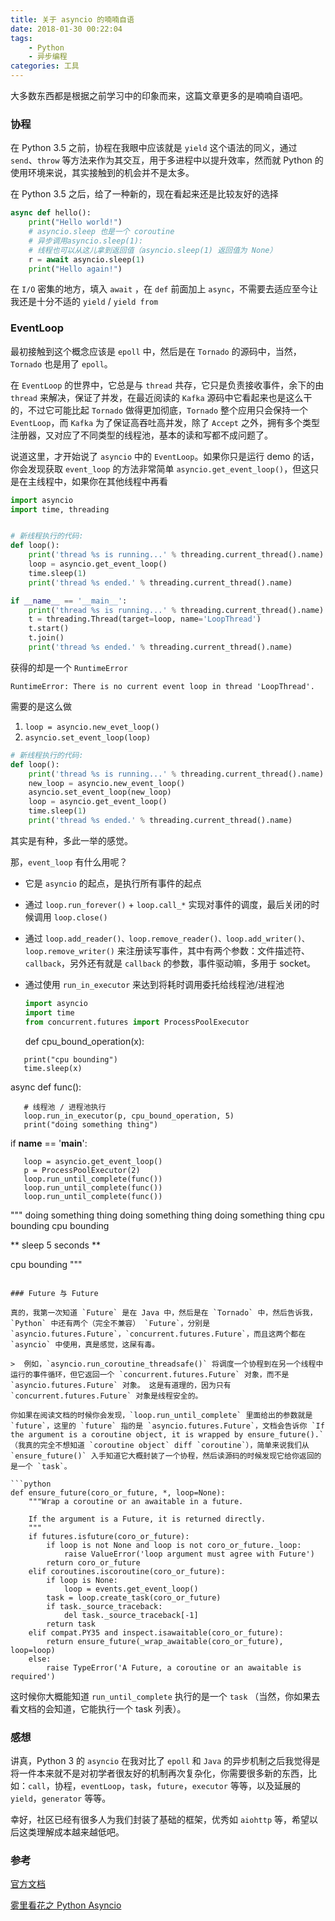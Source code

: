 ```yaml
---
title: 关于 asyncio 的喃喃自语
date: 2018-01-30 00:22:04
tags:
    - Python
    - 异步编程
categories: 工具
---
```


大多数东西都是根据之前学习中的印象而来，这篇文章更多的是喃喃自语吧。

### 协程

在 Python 3.5 之前，协程在我眼中应该就是 `yield` 这个语法的同义，通过 `send`、`throw` 等方法来作为其交互，用于多进程中以提升效率，然而就 Python 的使用环境来说，其实接触到的机会并不是太多。

在 Python 3.5 之后，给了一种新的，现在看起来还是比较友好的选择

```python
async def hello():
    print("Hello world!")
    # asyncio.sleep 也是一个 coroutine
    # 异步调用asyncio.sleep(1):
    # 线程也可以从这儿拿到返回值（asyncio.sleep(1) 返回值为 None）
    r = await asyncio.sleep(1)
    print("Hello again!")
```

在 `I/O` 密集的地方，填入 `await` ，在 `def` 前面加上 `async`，不需要去适应至今让我还是十分不适的 `yield` / `yield from` 

<!-- more -->

### EventLoop

最初接触到这个概念应该是 `epoll` 中，然后是在 `Tornado` 的源码中，当然，`Tornado` 也是用了 `epoll`。

在 `EventLoop` 的世界中，它总是与 `thread` 共存，它只是负责接收事件，余下的由 `thread` 来解决，保证了并发，在最近阅读的 `Kafka` 源码中它看起来也是这么干的，不过它可能比起 `Tornado` 做得更加彻底，`Tornado` 整个应用只会保持一个 `EventLoop`，而 `Kafka` 为了保证高吞吐高并发，除了 `Accept` 之外，拥有多个类型注册器，又对应了不同类型的线程池，基本的读和写都不成问题了。

说道这里，才开始说了 `asyncio` 中的 `EventLoop`。如果你只是运行 demo 的话，你会发现获取 `event_loop` 的方法非常简单 `asyncio.get_event_loop()`，但这只是在主线程中，如果你在其他线程中再看

```python
import asyncio
import time, threading


# 新线程执行的代码:
def loop():
    print('thread %s is running...' % threading.current_thread().name)
    loop = asyncio.get_event_loop()
    time.sleep(1)
    print('thread %s ended.' % threading.current_thread().name)

if __name__ == '__main__':
    print('thread %s is running...' % threading.current_thread().name)
    t = threading.Thread(target=loop, name='LoopThread')
    t.start()
    t.join()
    print('thread %s ended.' % threading.current_thread().name)
```

获得的却是一个 `RuntimeError`

```
RuntimeError: There is no current event loop in thread 'LoopThread'.
```

需要的是这么做

1. `loop = asyncio.new_evet_loop()`
2. `asyncio.set_event_loop(loop)`

```python
# 新线程执行的代码:
def loop():
    print('thread %s is running...' % threading.current_thread().name)
    new_loop = asyncio.new_event_loop()
    asyncio.set_event_loop(new_loop)
    loop = asyncio.get_event_loop()
    time.sleep(1)
    print('thread %s ended.' % threading.current_thread().name)
```

其实是有种，多此一举的感觉。

那，`event_loop` 有什么用呢？

-  它是 `asyncio` 的起点，是执行所有事件的起点

-  通过 `loop.run_forever()` + `loop.call_*` 实现对事件的调度，最后关闭的时候调用 `loop.close()`

-  通过 `loop.add_reader()、loop.remove_reader()、loop.add_writer()、loop.remove_writer()` 来注册读写事件，其中有两个参数：文件描述符、`callback`，另外还有就是 `callback` 的参数，事件驱动嘛，多用于 socket。

-  通过使用 `run_in_executor` 来达到将耗时调用委托给线程池/进程池

   ```python
   import asyncio
   import time
   from concurrent.futures import ProcessPoolExecutor
   ```

   def cpu_bound_operation(x):

```
   print("cpu bounding")
   time.sleep(x)
```

   async def func():

```
   # 线程池 / 进程池执行
   loop.run_in_executor(p, cpu_bound_operation, 5)
   print("doing something thing")
```

   if __name__ == '__main__':

```
   loop = asyncio.get_event_loop()
   p = ProcessPoolExecutor(2)
   loop.run_until_complete(func())
   loop.run_until_complete(func())
   loop.run_until_complete(func())
```

   """
   doing something thing
   doing something thing
   doing something thing
   cpu bounding
   cpu bounding

   ** sleep 5 seconds **

   cpu bounding
   """

```

### Future 与 Future

真的，我第一次知道 `Future` 是在 Java 中，然后是在 `Tornado` 中，然后告诉我，`Python` 中还有两个（完全不兼容） `Future`，分别是 `asyncio.futures.Future`，`concurrent.futures.Future`，而且这两个都在 `asyncio` 中使用，真是感觉，这屎有毒。

>  例如，`asyncio.run_coroutine_threadsafe()` 将调度一个协程到在另一个线程中运行的事件循环，但它返回一个 `concurrent.futures.Future` 对象，而不是 `asyncio.futures.Future` 对象。 这是有道理的，因为只有 `concurrent.futures.Future` 对象是线程安全的。

你如果在阅读文档的时候你会发现，`loop.run_until_complete` 里面给出的参数就是 `future`，这里的 `future` 指的是 `asyncio.futures.Future`，文档会告诉你 `If the argument is a coroutine object, it is wrapped by ensure_future().` （我真的完全不想知道 `coroutine object` diff `coroutine`），简单来说我们从 `ensure_future()` 入手知道它大概封装了一个协程，然后读源码的时候发现它给你返回的是一个 `task`。

```python
def ensure_future(coro_or_future, *, loop=None):
    """Wrap a coroutine or an awaitable in a future.

    If the argument is a Future, it is returned directly.
    """
    if futures.isfuture(coro_or_future):
        if loop is not None and loop is not coro_or_future._loop:
            raise ValueError('loop argument must agree with Future')
        return coro_or_future
    elif coroutines.iscoroutine(coro_or_future):
        if loop is None:
            loop = events.get_event_loop()
        task = loop.create_task(coro_or_future)
        if task._source_traceback:
            del task._source_traceback[-1]
        return task
    elif compat.PY35 and inspect.isawaitable(coro_or_future):
        return ensure_future(_wrap_awaitable(coro_or_future), loop=loop)
    else:
        raise TypeError('A Future, a coroutine or an awaitable is required')
```

这时候你大概能知道 `run_until_complete` 执行的是一个 `task` （当然，你如果去看文档的会知道，它能执行一个 task 列表）。

### 感想

讲真，Python 3 的 `asyncio` 在我对比了 `epoll` 和 `Java` 的异步机制之后我觉得是将一件本来就不是对初学者很友好的机制再次复杂化，你需要很多新的东西，比如：`call`，协程，`eventLoop`，`task`，`future`，`executor` 等等，以及延展的 `yield`，`generator` 等等。

幸好，社区已经有很多人为我们封装了基础的框架，优秀如 `aiohttp` 等，希望以后这类理解成本越来越低吧。

### 参考

[官方文档](https://docs.python.org/3/library/asyncio.html)

[雾里看花之 Python Asyncio](https://linux.cn/article-8051-1.html)

